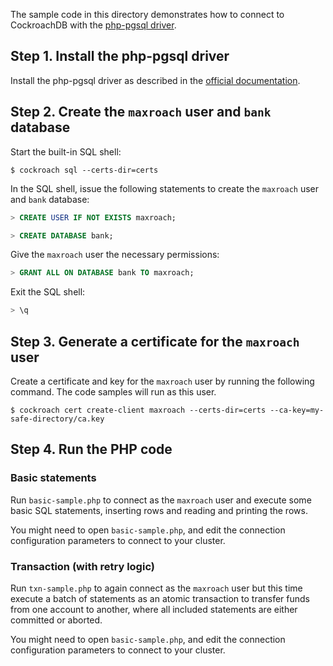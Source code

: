 The sample code in this directory demonstrates how to connect to CockroachDB with the [php-pgsql driver](https://www.php.net/manual/en/book.pgsql.php).

## Step 1. Install the php-pgsql driver

Install the php-pgsql driver as described in the [official documentation](https://www.php.net/manual/en/book.pgsql.php).

## Step 2. Create the `maxroach` user and `bank` database

Start the built-in SQL shell:

~~~ shell
$ cockroach sql --certs-dir=certs
~~~

In the SQL shell, issue the following statements to create the `maxroach` user and `bank` database:

~~~ sql
> CREATE USER IF NOT EXISTS maxroach;
~~~

~~~ sql
> CREATE DATABASE bank;
~~~

Give the `maxroach` user the necessary permissions:

~~~ sql
> GRANT ALL ON DATABASE bank TO maxroach;
~~~

Exit the SQL shell:

~~~ sql
> \q
~~~

## Step 3. Generate a certificate for the `maxroach` user

Create a certificate and key for the `maxroach` user by running the following command.  The code samples will run as this user.

~~~ shell
$ cockroach cert create-client maxroach --certs-dir=certs --ca-key=my-safe-directory/ca.key
~~~

## Step 4. Run the PHP code

### Basic statements

Run `basic-sample.php` to connect as the `maxroach` user and execute some basic SQL statements, inserting rows and reading and printing the rows.

You might need to open `basic-sample.php`, and edit the connection configuration parameters to connect to your cluster.

### Transaction (with retry logic)

Run `txn-sample.php` to again connect as the `maxroach` user but this time execute a batch of statements as an atomic transaction to transfer funds from one account to another, where all included statements are either committed or aborted.

You might need to open `basic-sample.php`, and edit the connection configuration parameters to connect to your cluster.
